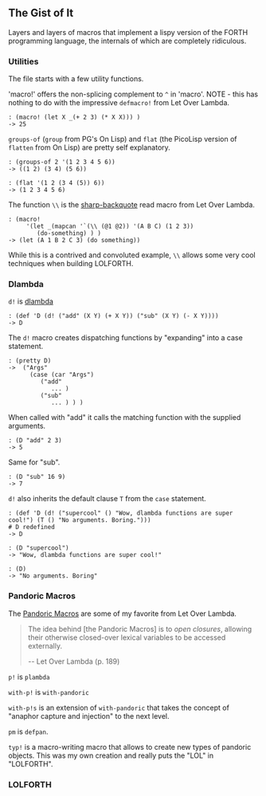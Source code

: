 ## The Gist of It
Layers and layers of macros that implement a lispy version of the FORTH programming language, the internals of which are completely ridiculous.

### Utilities
The file starts with a few utility functions.

'macro!' offers the non-splicing complement to `^` in 'macro'. NOTE - this has nothing to do with the impressive `defmacro!` from Let Over Lambda.
```
: (macro! (let X _(+ 2 3) (* X X))) )
-> 25
```
`groups-of` (`group` from PG's On Lisp) and `flat` (the PicoLisp version of
`flatten` from On Lisp) are pretty self explanatory.
```
: (groups-of 2 '(1 2 3 4 5 6))
-> ((1 2) (3 4) (5 6))

: (flat '(1 2 (3 4 (5)) 6))
-> (1 2 3 4 5 6)
```

The function `\\` is the [sharp-backquote](https://letoverlambda.com/index.cl/guest/chap6.html#sec_2)
read macro from Let Over Lambda.
```
: (macro!
     '(let _(mapcan '`(\\ (@1 @2)) '(A B C) (1 2 3))
        (do-something) ) )
-> (let (A 1 B 2 C 3) (do something))
```
While this is a contrived and convoluted example, `\\` allows some very cool techniques when building LOLFORTH.

### Dlambda
`d!` is [dlambda](https://letoverlambda.com/index.cl/guest/chap5.html#sec_7)
```
: (def 'D (d! ("add" (X Y) (+ X Y)) ("sub" (X Y) (- X Y))))
-> D
```
The `d!` macro creates dispatching functions by "expanding" into a case statement.
```
: (pretty D)
->  ("Args"
      (case (car "Args")
         ("add"
            ... )
         ("sub"
            ... ) ) )
```
When called with "add" it calls the matching function with the supplied arguments.
```
: (D "add" 2 3)
-> 5
```
Same for "sub".
```
: (D "sub" 16 9)
-> 7
```
`d!` also inherits the default clause `T` from the `case` statement.
```
: (def 'D (d! ("supercool" () "Wow, dlambda functions are super cool!") (T () "No arguments. Boring.")))
# D redefined
-> D

: (D "supercool")
-> "Wow, dlambda functions are super cool!"

: (D)
-> "No arguments. Boring"
```


### Pandoric Macros
The [Pandoric Macros](https://letoverlambda.com/index.cl/guest/chap6.html#sec_7)
are some of my favorite from Let Over Lambda.

> The idea behind [the Pandoric Macros] is to _open closures_, allowing their otherwise closed-over lexical variables to be accessed externally.
>
> -- Let Over Lambda (p. 189)

`p!` is `plambda`

`with-p!` is `with-pandoric`

`with-p!s` is an extension of `with-pandoric` that takes the concept of
"anaphor capture and injection" to the next level.

`pm` is `defpan`.

`typ!` is a macro-writing macro that allows to create new types of pandoric
objects. This was my own creation and really puts the "LOL" in "LOLFORTH".

### LOLFORTH
